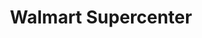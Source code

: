 ---
title: "Walmart Supercenter"
url: /charlotte/walmart-supercenter-north-tryon-street/
shop: supermarket
---